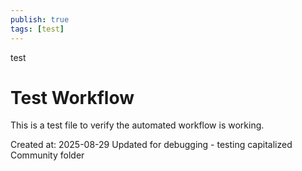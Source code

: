 ```yaml
---
publish: true
tags: [test]
---
```


test
# Test Workflow

This is a test file to verify the automated workflow is working.

Created at: 2025-08-29
Updated for debugging - testing capitalized Community folder